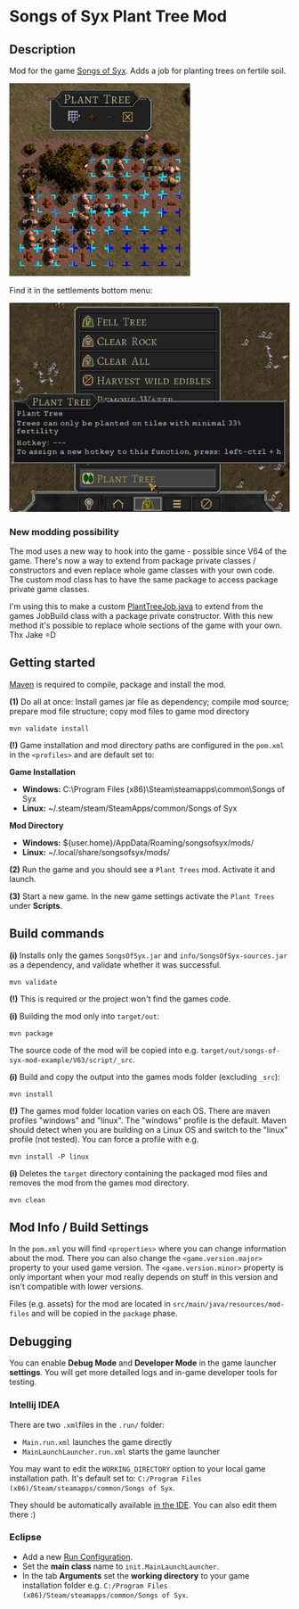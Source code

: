 # Songs of Syx Plant Tree Mod

## Description

Mod for the game [Songs of Syx](https://store.steampowered.com/app/1162750/Songs_of_Syx/).
Adds a job for planting trees on fertile soil.

![Preview](doc/preview.png)

Find it in the settlements bottom menu:

![Menu Preview](doc/menu_preview.png)

### New modding possibility

The mod uses a new way to hook into the game - possible since V64 of the game.
There's now a way to extend from package private classes / constructors and even replace whole game classes with your own code.
The custom mod class has to have the same package to access package private game classes.

I'm using this to make a custom [PlantTreeJob.java](https://github.com/4rg0n/songs-of-syx-mod-plant-trees/blob/master/src/main/java/settlement/job/PlantTreeJob.java) to extend from the games JobBuild class with a package private constructor. With this new method it's possible to replace whole sections of the game with your own. Thx Jake =D

## Getting started

[Maven](https://maven.apache.org/) is required to compile, package and install the mod.

**(1)** Do all at once: Install games jar file as dependency; compile mod source; prepare mod file structure; copy mod files to game mod directory
```
mvn validate install
```

**(!)** Game installation and mod directory paths are configured in the `pom.xml` in the `<profiles>` and are default set to:

**Game Installation**
* **Windows:** C:\Program Files (x86)\Steam\steamapps\common\Songs of Syx
* **Linux:** ~/.steam/steam/SteamApps/common/Songs of Syx

**Mod Directory**
* **Windows:** ${user.home}/AppData/Roaming/songsofsyx/mods/
* **Linux:** ~/.local/share/songsofsyx/mods/


**(2)** Run the game and you should see a `Plant Trees` mod. Activate it and launch.

**(3)** Start a new game. In the new game settings activate the `Plant Trees` under **Scripts**.

## Build commands

**(i)** Installs only the games `SongsOfSyx.jar` and `info/SongsOfSyx-sources.jar` as a dependency, and validate whether it was successful.
```
mvn validate
```

**(!)** This is required or the project won't find the games code.

**(i)** Building the mod only into `target/out`:
```
mvn package
```

The source code of the mod will be copied into e.g. `target/out/songs-of-syx-mod-example/V63/script/_src`.

**(i)** Build and copy the output into the games mods folder (excluding `_src`):
```
mvn install
```

**(!)** The games mod folder location varies on each OS. There are maven profiles "windows" and "linux". The "windows" profile is the default.
Maven should detect when you are building on a Linux OS and switch to the "linux" profile (not tested).
You can force a profile with e.g.

```
mvn install -P linux
```

**(i)** Deletes the `target` directory containing the packaged mod files and removes the mod from the games mod directory.
```
mvn clean
```

## Mod Info / Build Settings

In the `pom.xml` you will find `<properties>` where you can change information about the mod.
There you can also change the `<game.version.major>` property to your used game version.
The `<game.version.minor>` property is only important when your mod really depends on stuff in this version and isn't compatible with lower versions.

Files (e.g. assets) for the mod are located in `src/main/java/resources/mod-files` and will be copied in the `package` phase.

## Debugging

You can enable **Debug Mode** and **Developer Mode** in the game launcher **settings**.
You will get more detailed logs and in-game developer tools for testing.

### Intellij IDEA

There are two `.xml`files in the `.run/` folder:

* `Main.run.xml` launches the game directly
* `MainLaunchLauncher.run.xml` starts the game launcher

You may want to edit the `WORKING_DIRECTORY` option to your local game installation path.
It's default set to: `C:/Program Files (x86)/Steam/steamapps/common/Songs of Syx`.

They should be automatically available [in the IDE](https://www.jetbrains.com/help/idea/run-debug-configuration.html).
You can also edit them there :)

### Eclipse

* Add a new [Run Configuration](https://www.subjectcoach.com/tutorials/detail/contents/beginners-guide-to-eclipse-ide/chapter/working-with-run-configurations).
* Set the **main class** name to `init.MainLaunchLauncher`.
* In the tab **Arguments** set the **working directory** to your game installation folder e.g. `C:/Program Files (x86)/Steam/steamapps/common/Songs of Syx`.
